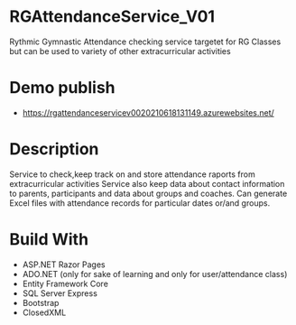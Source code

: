# RGAttendanceService_V01

Rythmic Gymnastic Attendance checking service targetet for RG Classes but can be used to variety of other extracurricular activities

# Demo publish
- https://rgattendanceservicev0020210618131149.azurewebsites.net/

# Description
Service to check,keep track on and store attendance raports from extracurricular activities 
Service also keep data about contact information to parents, participants and data about groups and coaches. Can generate Excel files with attendance records for particular dates or/and groups.

# Build With
* ASP.NET Razor Pages
* ADO.NET (only for sake of learning and only for user/attendance class) 
* Entity Framework Core
* SQL Server Express
* Bootstrap
* ClosedXML

